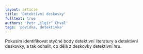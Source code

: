 ```yaml
---
layout: article
title: 'Detektivní deskovky'
fulltext: true
authors: 'Petr „ilgir“ Chval'
tags: 'povídka, detektivka'
---
```


Pokusím identifikovat styčné body detektivní
literatury a detektivní deskovky, a tak
odhalit, co dělá z deskovky detektivní hru.
